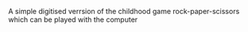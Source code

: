 A simple digitised verrsion of the childhood game rock-paper-scissors which can be played with the computer
